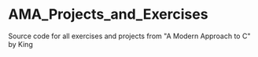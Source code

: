 # AMA_Projects_and_Exercises
Source code for all exercises and projects from "A Modern Approach to C" by King

